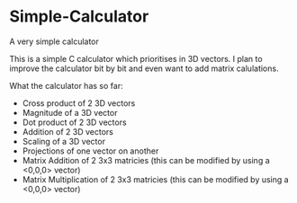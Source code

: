 # Simple-Calculator
A very simple calculator

This is a simple C calculator which prioritises in 3D vectors. I plan to improve the calculator bit by bit and even want to add
matrix calulations.

What the calculator has so far:
  - Cross product of 2 3D vectors
  - Magnitude of a 3D vector
  - Dot product of 2 3D vectors
  - Addition of 2 3D vectors
  - Scaling of a 3D vector
  - Projections of one vector on another
  - Matrix Addition of 2 3x3 matricies (this can be modified by using a <0,0,0> vector)
  - Matrix Multiplication of 2 3x3 matricies (this can be modified by using a <0,0,0> vector)
